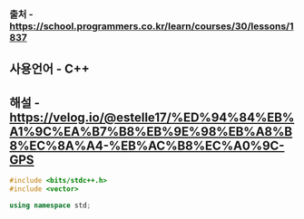 ### 출처 - https://school.programmers.co.kr/learn/courses/30/lessons/1837
## 사용언어 - C++
## 해설 - https://velog.io/@estelle17/%ED%94%84%EB%A1%9C%EA%B7%B8%EB%9E%98%EB%A8%B8%EC%8A%A4-%EB%AC%B8%EC%A0%9C-GPS

```cpp
#include <bits/stdc++.h>
#include <vector>

using namespace std;



```